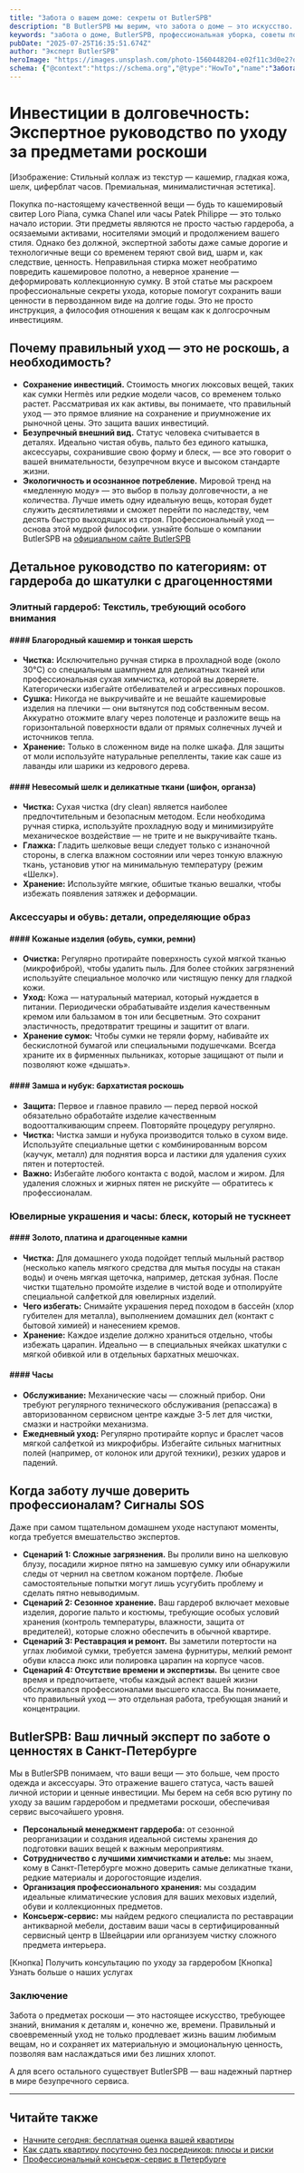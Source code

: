 ```yaml
---
title: "Забота о вашем доме: секреты от ButlerSPB"
description: "В ButlerSPB мы верим, что забота о доме — это искусство. В этой статье мы делимся профессиональными советами по уходу за вашим пространством и созданию уюта."
keywords: "забота о доме, ButlerSPB, профессиональная уборка, советы по уходу, создание уюта, клининг спб"
pubDate: "2025-07-25T16:35:51.674Z"
author: "Эксперт ButlerSPB"
heroImage: "https://images.unsplash.com/photo-1560448204-e02f11c3d0e2?q=80&w=2070&auto=format&fit=crop"
schema: {"@context":"https://schema.org","@type":"HowTo","name":"Забота о вашем доме: секреты от ButlerSPB","description":"В ButlerSPB мы верим, что забота о доме — это искусство. В этой статье мы делимся профессиональными советами по уходу за вашим пространством и созданию уюта.","image":{"@type":"ImageObject","url":"https://images.unsplash.com/photo-1560448204-e02f11c3d0e2?q=80&w=2070&auto=format&fit=crop"},"aggregateRating":{"@type":"AggregateRating","ratingValue":"5.0","reviewCount":568,"bestRating":"5","worstRating":"1"},"publisher":{"@type":"Organization","name":"Блог ButlerSPB","logo":{"@type":"ImageObject","url":"https://butlerspb-blog.netlify.app/favicon.ico"}},"mainEntityOfPage":{"@type":"WebPage","@id":"https://butlerspb-blog.netlify.app/blog/zabota-o/"}}
---
```

# Инвестиции в долговечность: Экспертное руководство по уходу за предметами роскоши

[Изображение: Стильный коллаж из текстур — кашемир, гладкая кожа, шелк, циферблат часов. Премиальная, минималистичная эстетика].

Покупка по-настоящему качественной вещи — будь то кашемировый свитер Loro Piana, сумка Chanel или часы Patek Philippe — это только начало истории. Эти предметы являются не просто частью гардероба, а осязаемыми активами, носителями эмоций и продолжением вашего стиля. Однако без должной, экспертной заботы даже самые дорогие и технологичные вещи со временем теряют свой вид, шарм и, как следствие, ценность. Неправильная стирка может необратимо повредить кашемировое полотно, а неверное хранение — деформировать коллекционную сумку. В этой статье мы раскроем профессиональные секреты ухода, которые помогут сохранить ваши ценности в первозданном виде на долгие годы. Это не просто инструкция, а философия отношения к вещам как к долгосрочным инвестициям.

## Почему правильный уход — это не роскошь, а необходимость?

*   **Сохранение инвестиций.** Стоимость многих люксовых вещей, таких как сумки Hermès или редкие модели часов, со временем только растет. Рассматривая их как активы, вы понимаете, что правильный уход — это прямое влияние на сохранение и приумножение их рыночной цены. Это защита ваших инвестиций.
*   **Безупречный внешний вид.** Статус человека считывается в деталях. Идеально чистая обувь, пальто без единого катышка, аксессуары, сохранившие свою форму и блеск, — все это говорит о вашей внимательности, безупречном вкусе и высоком стандарте жизни.
*   **Экологичность и осознанное потребление.** Мировой тренд на «медленную моду» — это выбор в пользу долговечности, а не количества. Лучше иметь одну идеальную вещь, которая будет служить десятилетиями и сможет перейти по наследству, чем десять быстро выходящих из строя. Профессиональный уход — основа этой мудрой философии. узнайте больше о компании ButlerSPB на <a href="https://butlerspb.ru/o-nas" target="_blank" rel="nofollow">официальном сайте ButlerSPB</a>

## Детальное руководство по категориям: от гардероба до шкатулки с драгоценностями

### Элитный гардероб: Текстиль, требующий особого внимания

#### #### Благородный кашемир и тонкая шерсть
*   **Чистка:** Исключительно ручная стирка в прохладной воде (около 30°C) со специальным шампунем для деликатных тканей или профессиональная сухая химчистка, которой вы доверяете. Категорически избегайте отбеливателей и агрессивных порошков.
*   **Сушка:** Никогда не выкручивайте и не вешайте кашемировые изделия на плечики — они вытянутся под собственным весом. Аккуратно отожмите влагу через полотенце и разложите вещь на горизонтальной поверхности вдали от прямых солнечных лучей и источников тепла.
*   **Хранение:** Только в сложенном виде на полке шкафа. Для защиты от моли используйте натуральные репелленты, такие как саше из лаванды или шарики из кедрового дерева.

#### #### Невесомый шелк и деликатные ткани (шифон, органза)
*   **Чистка:** Сухая чистка (dry clean) является наиболее предпочтительным и безопасным методом. Если необходима ручная стирка, используйте прохладную воду и минимизируйте механическое воздействие — не трите и не выкручивайте ткань.
*   **Глажка:** Гладить шелковые вещи следует только с изнаночной стороны, в слегка влажном состоянии или через тонкую влажную ткань, установив утюг на минимальную температуру (режим «Шелк»).
*   **Хранение:** Используйте мягкие, обшитые тканью вешалки, чтобы избежать появления затяжек и деформации.

### Аксессуары и обувь: детали, определяющие образ

#### #### Кожаные изделия (обувь, сумки, ремни)
*   **Очистка:** Регулярно протирайте поверхность сухой мягкой тканью (микрофиброй), чтобы удалить пыль. Для более стойких загрязнений используйте специальное молочко или чистящую пенку для гладкой кожи.
*   **Уход:** Кожа — натуральный материал, который нуждается в питании. Периодически обрабатывайте изделия качественным кремом или бальзамом в тон или бесцветным. Это сохранит эластичность, предотвратит трещины и защитит от влаги.
*   **Хранение сумок:** Чтобы сумки не теряли форму, набивайте их бескислотной бумагой или специальными подушечками. Всегда храните их в фирменных пыльниках, которые защищают от пыли и позволяют коже «дышать».

#### #### Замша и нубук: бархатистая роскошь
*   **Защита:** Первое и главное правило — перед первой ноской обязательно обработайте изделие качественным водоотталкивающим спреем. Повторяйте процедуру регулярно.
*   **Чистка:** Чистка замши и нубука производится только в сухом виде. Используйте специальные щетки с комбинированным ворсом (каучук, металл) для поднятия ворса и ластики для удаления сухих пятен и потертостей.
*   **Важно:** Избегайте любого контакта с водой, маслом и жиром. Для удаления сложных и жирных пятен не рискуйте — обратитесь к профессионалам.

### Ювелирные украшения и часы: блеск, который не тускнеет

#### #### Золото, платина и драгоценные камни
*   **Чистка:** Для домашнего ухода подойдет теплый мыльный раствор (несколько капель мягкого средства для мытья посуды на стакан воды) и очень мягкая щеточка, например, детская зубная. После чистки тщательно промойте изделие в чистой воде и отполируйте специальной салфеткой для ювелирных изделий.
*   **Чего избегать:** Снимайте украшения перед походом в бассейн (хлор губителен для металла), выполнением домашних дел (контакт с бытовой химией) и нанесением кремов.
*   **Хранение:** Каждое изделие должно храниться отдельно, чтобы избежать царапин. Идеально — в специальных ячейках шкатулки с мягкой обивкой или в отдельных бархатных мешочках.

#### #### Часы
*   **Обслуживание:** Механические часы — сложный прибор. Они требуют регулярного технического обслуживания (репассажа) в авторизованном сервисном центре каждые 3-5 лет для чистки, смазки и настройки механизма.
*   **Ежедневный уход:** Регулярно протирайте корпус и браслет часов мягкой салфеткой из микрофибры. Избегайте сильных магнитных полей (например, от колонок или другой техники), резких ударов и падений.

## Когда заботу лучше доверить профессионалам? Сигналы SOS

Даже при самом тщательном домашнем уходе наступают моменты, когда требуется вмешательство экспертов.

*   **Сценарий 1: Сложные загрязнения.** Вы пролили вино на шелковую блузу, посадили жирное пятно на замшевую сумку или обнаружили следы от чернил на светлом кожаном портфеле. Любые самостоятельные попытки могут лишь усугубить проблему и сделать пятно невыводимым.
*   **Сценарий 2: Сезонное хранение.** Ваш гардероб включает меховые изделия, дорогие пальто и костюмы, требующие особых условий хранения (контроль температуры, влажности, защита от вредителей), которые сложно обеспечить в обычной квартире.
*   **Сценарий 3: Реставрация и ремонт.** Вы заметили потертости на углах любимой сумки, требуется замена фурнитуры, мелкий ремонт обуви класса люкс или полировка царапин на корпусе часов.
*   **Сценарий 4: Отсутствие времени и экспертизы.** Вы цените свое время и предпочитаете, чтобы каждый аспект вашей жизни обслуживался профессионалами высшего класса. Вы понимаете, что правильный уход — это отдельная работа, требующая знаний и концентрации.

## ButlerSPB: Ваш личный эксперт по заботе о ценностях в Санкт-Петербурге

Мы в ButlerSPB понимаем, что ваши вещи — это больше, чем просто одежда и аксессуары. Это отражение вашего статуса, часть вашей личной истории и ценные инвестиции. Мы берем на себя всю рутину по уходу за вашим гардеробом и предметами роскоши, обеспечивая сервис высочайшего уровня.

*   **Персональный менеджмент гардероба:** от сезонной реорганизации и создания идеальной системы хранения до подготовки ваших вещей к важным мероприятиям.
*   **Сотрудничество с лучшими химчистками и ателье:** мы знаем, кому в Санкт-Петербурге можно доверить самые деликатные ткани, редкие материалы и дорогостоящие изделия.
*   **Организация профессионального хранения:** мы создадим идеальные климатические условия для ваших меховых изделий, обуви и коллекционных предметов.
*   **Консьерж-сервис:** мы найдем редкого специалиста по реставрации антикварной мебели, доставим ваши часы в сертифицированный сервисный центр в Швейцарии или организуем чистку сложного предмета интерьера.

[Кнопка] Получить консультацию по уходу за гардеробом
[Кнопка] Узнать больше о наших услугах

### Заключение

Забота о предметах роскоши — это настоящее искусство, требующее знаний, внимания к деталям и, конечно же, времени. Правильный и своевременный уход не только продлевает жизнь вашим любимым вещам, но и сохраняет их материальную и эмоциональную ценность, позволяя вам наслаждаться ими без лишних хлопот.

А для всего остального существует ButlerSPB — ваш надежный партнер в мире безупречного сервиса.

---

## Читайте также

*   [Начните сегодня: бесплатная оценка вашей квартиры](/blog/nachnite-segodnya-besplatnaya-ocenka-vashey-kvartiry/)
*   [Как сдать квартиру посуточно без посредников: плюсы и риски](/blog/kak-sdat-kvartiru-posutochno-bez-posrednikov-plyusy-i-riski/)
*   [Профессиональный консьерж-сервис в Петербурге](/blog/konserzh-peterburg/)

